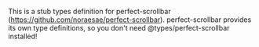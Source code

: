 This is a stub types definition for perfect-scrollbar (https://github.com/noraesae/perfect-scrollbar).
perfect-scrollbar provides its own type definitions, so you don't need @types/perfect-scrollbar installed!